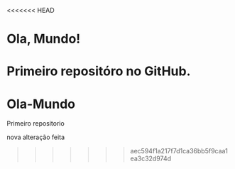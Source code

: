 <<<<<<< HEAD
# Ola, Mundo!
Primeiro repositóro no GitHub.
=======
# Ola-Mundo
Primeiro repositorio

nova alteração feita
>>>>>>> aec594f1a217f7d1ca36bb5f9caa1ea3c32d974d
